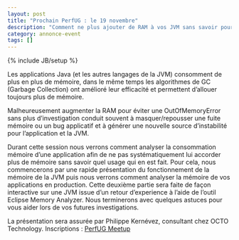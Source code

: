 ```yaml
---
layout: post
title: "Prochain PerfUG : le 19 novembre"
description: "Comment ne plus ajouter de RAM à vos JVM sans savoir pourquoi..."
category: annonce-event
tags: []
---
```

{% include JB/setup %}

Les applications Java (et les autres langages de la JVM) consomment de plus en plus de mémoire, dans le même temps les algorithmes de GC (Garbage Collection) ont amélioré leur efficacité et permettent d’allouer toujours plus de mémoire. 

Malheureusement augmenter la RAM pour éviter une OutOfMemoryError sans plus d’investigation conduit souvent à masquer/repousser une fuite mémoire ou un bug applicatif et à générer une nouvelle source d’instabilité pour l’application et la JVM. 
<!-- more -->

Durant cette session nous verrons comment analyser la consommation mémoire d’une application afin de ne pas systématiquement lui accorder plus de mémoire sans savoir quel usage qui en est fait. Pour cela, nous commencerons par une rapide présentation du fonctionnement de la mémoire de la JVM puis nous verrons comment analyser la mémoire de vos applications en production. Cette deuxième partie sera faite de façon interactive sur une JVM issue d’un retour d’experience à l’aide de l’outil Eclipse Memory Analyzer. Nous terminerons avec quelques astuces pour vous aider lors de vos futures investigations.

La présentation sera assurée par Philippe Kernévez, consultant chez OCTO Technology.
Inscriptions : [PerfUG Meetup](http://www.meetup.com/fr/PerfUG/events/226508244/)
